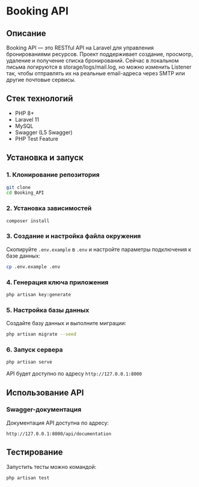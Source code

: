 # Booking API

## Описание
Booking API — это RESTful API на Laravel для управления бронированиями ресурсов.
Проект поддерживает создание, просмотр, удаление и получение списка бронирований.
Сейчас в локальном письма логируются в storage/logs/mail.log, но можно изменить Listener так, 
чтобы отправлять их на реальные email-адреса через SMTP или другие почтовые сервисы.
## Стек технологий
- PHP 8+
- Laravel 11
- MySQL
- Swagger (L5 Swagger)
- PHP Test Feature

## Установка и запуск

### 1. Клонирование репозитория
```bash
git clone
cd Booking_API
```

### 2. Установка зависимостей
```bash
composer install
```

### 3. Создание и настройка файла окружения
Скопируйте `.env.example` в `.env` и настройте параметры подключения к базе данных:
```bash
cp .env.example .env
```

### 4. Генерация ключа приложения
```bash
php artisan key:generate
```

### 5. Настройка базы данных
Создайте базу данных и выполните миграции:
```bash
php artisan migrate --seed
```

### 6. Запуск сервера
```bash
php artisan serve
```
API будет доступно по адресу `http://127.0.0.1:8000`

## Использование API

### Swagger-документация
Документация API доступна по адресу:
```
http://127.0.0.1:8000/api/documentation
```

## Тестирование
Запустить тесты можно командой:
```bash
php artisan test
```

